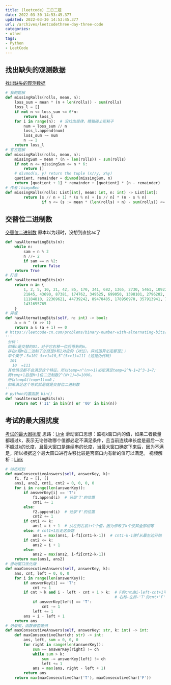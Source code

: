 ```yaml
---
title: (leetcode) 三日三题
date: 2022-03-30 14:53:45.377
updated: 2022-03-30 14:53:45.377
url: /archives/leetcodethree-day-three-code
categories: 
- other
tags: 
- Python
- LeetCode
---
```


## 找出缺失的观测数据
[找出缺失的观测数据](https://leetcode-cn.com/problems/find-missing-observations/)
```python
# 我的题解
def missingRolls(rolls, mean, n):
    loss_sum = mean * (n + len(rolls)) - sum(rolls)
    loss_l = []
    if not n <= loss_sum <= 6*n:
        return loss_l
    for i in range(n):  # 没找出规律，瞎猫碰上死耗子
        num = loss_sum // n
        loss_l.append(num)
        loss_sum -= num
        n -= 1
    return loss_l
# 官方题解
def missingRolls(rolls, mean, n):
    missingSum = mean * (n + len(rolls)) - sum(rolls)
    if not n <= missingSum <= n * 6:
        return []
    # divmod(x, y) return the tuple (x//y, x%y)
    quotient, remainder = divmod(missingSum, n) 
    return [quotient + 1] * remainder + [quotient] * (n - remainder)
# 作者：himymBen
def missingRolls(rolls: List[int], mean: int, n: int) -> List[int]:
        return [s // n + 1] * (s % n) + [s // n] * (n - s % n) 
                if n <= (s := mean * (len(rolls) + n) - sum(rolls)) <= 6 * n else []
```
## 交替位二进制数
[交替位二进制数](https://leetcode-cn.com/problems/binary-number-with-alternating-bits/)
原本以为超时，没想到直接ac了
```python
def hasAlternatingBits(n):
    while n:
        sam = n % 2
        n //= 2
        if sam == n %2:
            return False
    return True
# 打表
def hasAlternatingBits(n):
    return n in {
        1, 2, 5, 10, 21, 42, 85, 170, 341, 682, 1365, 2730, 5461, 10922,
        21845, 43690, 87381, 174762, 349525, 699050, 1398101, 2796202, 5592405,
        11184810, 22369621, 44739242, 89478485, 178956970, 357913941, 715827882,
        1431655765
    }
# 异或
def hasAlternatingBits(self, n: int) -> bool:
    a = n ^ (n >> 1)
    return a & (a + 1) == 0
# https://leetcode-cn.com/problems/binary-number-with-alternating-bits/comments/35738
'''
 分析：
 如果n是交替的01，对于它右移一位后得到的m，
 存在n跟m在二进制下必然是0和1对应的（对位）。异或运算必定都是1；
 举个栗子：5=101 5>>1=10,5^(5>>1)=111 (这是伪代码)
  101
   10  =111
 其他情况都不会满足这个特征。所以temp=n^(n>>1)必定满足temp=2^N-1=2^3-1=7;
 而temp+1后是N+1位二进制数2^(N+1)=8=1000。
 所以temp&(temp+1)==0；
 如果满足这个等式就是就是交替位二进制数
'''
# python内置函数 bin()
def hasAlternatingBits(n):
    return not ('11' in bin(n) or '00' in bin(n))
```
## 考试的最大困扰度
[考试的最大困扰度](https://leetcode-cn.com/problems/maximize-the-confusion-of-an-exam/)
思路：[Link](https://leetcode-cn.com/problems/maximize-the-confusion-of-an-exam/solution/-by-mochi-ds-onfv/)
滑动窗口思想：监视k窗口内的值，如果二者数量都超过k，表示无论修改哪个值都必定不满足条件，且当前连续串长度是最后一次不超过k的长度，且最大窗口是连续串的长度，当最大窗口确定下来后，因为不满足，所以根据这个最大窗口进行左移比较是否窗口内有新的值可以满足。
视频解析：[Link](https://leetcode-cn.com/problems/maximize-the-confusion-of-an-exam/solution/shua-ti-ka-pei-guan-hua-dong-chuang-kou-te8b0/)
```python
# 动态规划
def maxConsecutiveAnswers(self, answerKey, k):
    f1, f2 = [], []
    ans1, ans2, cnt1, cnt2 = 0, 0, 0, 0
    for i in range(len(answerKey)):
        if answerKey[i] == 'T':
            f1.append(i)  # 记录'T'的位置
            cnt1 += 1
        else:
            f2.append(i)  # 记录'F'的位置
            cnt2 += 1
        if cnt1 <= k:
            ans1 = i + 1  # 从左到右前i+1个值，因为修改了k个使其全部相等
        else: # cnt1+1后走这条路
            ans1 = max(ans1, i-f1[cnt1-k-1])  # cnt1-k-1使f从最左边开始
        if cnt2 <= k:
            ans2 = i + 1
        else:
            ans2 = max(ans2, i-f2[cnt2-k-1])
    return max(ans1, ans2)
# 滑动窗口优化版
def maxConsecutiveAnswers(self, answerKey, k):
    ans, cnt, left = 0, 0, 0
    for i in range(len(answerKey)):
        if answerKey[i] == 'T':
            cnt += 1
        if cnt > k and i - left - cnt + 1 > k:  # F的cnt由i-left-cnt+1可得
                                                # 右标-左标-'T'的cnt+'F'本身
            if answerKey[left] == 'T':
                cnt -= 1
            left += 1
        ans = i - left + 1
    return ans
# 记录用，函数嵌套递归
def maxConsecutiveAnswers(self, answerKey: str, k: int) -> int:
    def maxConsecutiveChar(ch: str) -> int:
        ans, left, sum = 0, 0, 0
        for right in range(len(answerKey)):
            sum += answerKey[right] != ch
            while sum > k:
                sum -= answerKey[left] != ch
                left += 1
            ans = max(ans, right - left + 1)
        return ans
    return max(maxConsecutiveChar('T'), maxConsecutiveChar('F'))

```
